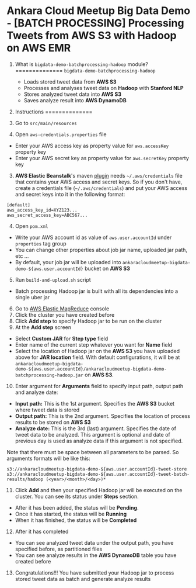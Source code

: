 # Ankara Cloud Meetup Big Data Demo - [BATCH PROCESSING] Processing Tweets from AWS S3 with Hadoop on AWS EMR

1. What is `bigdata-demo-batchprocessing-hadoop` module?
==============
`bigdata-demo-batchprocessing-hadoop` 
	* Loads stored tweet data from **AWS S3**
	* Processes and analyses tweet data on **Hadoop** with **Stanford NLP**
	* Stores analyzed tweet data into **AWS S3**
	* Saves analyze result into **AWS DynamoDB**

2. Instructions
==============
1. Go to `src/main/resources`
2. Open `aws-credentials.properties` file
  * Enter your AWS access key as property value for `aws.accessKey` property key 
  * Enter your AWS secret key as property value for `aws.secretKey` property key 
3. **AWS Elastic Beanstalk**'s maven [plugin](http://beanstalker.ingenieux.com.br/beanstalk-maven-plugin/usage.html) 
needs `~/.aws/credentials` file that contains your AWS access and secret keys. 
So if you don't have, create a credentials file  (`~/.aws/credentials`) and put your AWS access and secret keys into it in the following format:

  ```
  [default]
  aws_access_key_id=XYZ123...
  aws_secret_access_key=ABC567...
  ```

4. Open `pom.xml`
  * Write your AWS account id as value of `aws.user.accountId` under `properties` tag group
  * You can change other properties about job jar name, uploaded jar path, etc ...
  * By default, your job jar will be uploaded into `ankaracloudmeetup-bigdata-demo-${aws.user.accountId}` bucket on **AWS S3**
5. Run `build-and-upload.sh` script
  * Batch processing Hadoop jar is built with all its dependencies into a single uber jar
6. Go to [AWS Elastic MapReduce](console.aws.amazon.com/elasticmapreduce) console
7. Click the cluster you have created before
8. Click **Add step** to specify Hadoop jar to be run on the cluster
9. At the **Add step** screen
  * Select **Custom JAR** for **Step type** field
  * Enter name of the current step whatever you want for **Name** field
  * Select the location of Hadoop jar on the **AWS S3** you have uploaded above for **JAR location** field. 
    With default configurations, it will be at 
    `ankaracloudmeetup-bigdata-demo-${aws.user.accountId}/ankaracloudmeetup-bigdata-demo-batchprocessing-hadoop.jar` on **AWS S3**.
10. Enter argument for **Arguments** field to specify input path, output path and analyze date:
  * **Input path:** This is the 1st argument. Specifies the **AWS S3** bucket where tweet data is stored
  * **Output path:** This is the 2nd argument. Specifies the location of process results to be stored on **AWS S3**
  * **Analyze date:** This is the 3rd (last) argument. Specifies the date of tweet data to be analyzed.
    This argument is optional and date of previous day is used as analyze data if this argument is not specified.
  
  Note that there must be space between all parameters to be parsed. 
  So arguments formats will be like this:
```
s3://ankaracloudmeetup-bigdata-demo-${aws.user.accountId}-tweet-store s3://ankaracloudmeetup-bigdata-demo-${aws.user.accountId}-tweet-batch-results/hadoop (<year>/<month>/<day>)*
```
11. Click **Add** and then your specified Hadoop jar will be executed on the cluster.
    You can see its status under **Steps** section. 
  * After it has been added, the status will be **Pending**. 
  * Once it has started, the status will be **Running**
  * When it has finished, the status will be **Completed**
12. After it has completed
  * You can see analyzed tweet data under the output path, you have specified before, as partitioned files
  * You can see analyze results in the **AWS DynamoDB** table you have created before
13. Congratulations!!! You have submitted your Hadoop jar to process stored tweet data as batch and generate analyze results    
